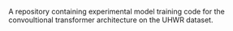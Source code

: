 A repository containing experimental model training code for the convoultional transformer architecture on the UHWR dataset.